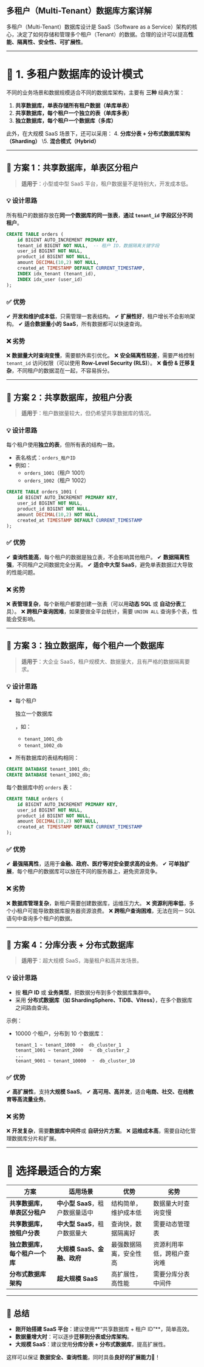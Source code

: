 ## **多租户（Multi-Tenant）数据库方案详解**

多租户（Multi-Tenant）数据库设计是 SaaS（Software as a Service）架构的核心，决定了如何存储和管理多个租户（Tenant）的数据。合理的设计可以提高**性能、隔离性、安全性、可扩展性**。

------

# **🌟 1. 多租户数据库的设计模式**

不同的业务场景和数据规模适合不同的数据库架构，主要有 **三种** 经典方案：

1. **共享数据库，单表存储所有租户数据（单库单表）**
2. **共享数据库，每个租户一个独立的表（单库多表）**
3. **独立数据库，每个租户一个数据库（多库）**

此外，在大规模 SaaS 场景下，还可以采用： 4. **分库分表 + 分布式数据库架构（Sharding）**
 \5. **混合模式（Hybrid）**

------

## **📌 方案 1：共享数据库，单表区分租户**

> **适用于**：小型或中型 SaaS 平台，租户数据量不是特别大，开发成本低。

### **💡 设计思路**

所有租户的数据存放在**同一个数据库的同一张表**，**通过 `tenant_id` 字段区分不同租户**。

```sql
CREATE TABLE orders (
    id BIGINT AUTO_INCREMENT PRIMARY KEY,
    tenant_id BIGINT NOT NULL,  -- 租户 ID，数据隔离关键字段
    user_id BIGINT NOT NULL,
    product_id BIGINT NOT NULL,
    amount DECIMAL(10,2) NOT NULL,
    created_at TIMESTAMP DEFAULT CURRENT_TIMESTAMP,
    INDEX idx_tenant (tenant_id),
    INDEX idx_user (user_id)
);
```

### **✅ 优势**

✔ **开发和维护成本低**，只需管理一套表结构。
 ✔ **扩展性好**，租户增长不会影响架构。
 ✔ **适合数据量小的 SaaS**，所有数据都可以快速查询。

### **❌ 劣势**

❌ **数据量大时查询变慢**，需要额外索引优化。
 ❌ **安全隔离性较差**，需要严格控制 `tenant_id` 访问权限（可以使用 **Row-Level Security (RLS)**）。
 ❌ **备份 & 迁移复杂**，不同租户的数据混在一起，不容易拆分。

------

## **📌 方案 2：共享数据库，按租户分表**

> **适用于**：租户数据量较大，但仍希望共享数据库的情况。

### **💡 设计思路**

每个租户使用**独立的表**，但所有表的结构一致。

- 表名格式：`orders_租户ID`
- 例如：
  - `orders_1001`（租户 1001）
  - `orders_1002`（租户 1002）

```sql
CREATE TABLE orders_1001 (
    id BIGINT AUTO_INCREMENT PRIMARY KEY,
    user_id BIGINT NOT NULL,
    product_id BIGINT NOT NULL,
    amount DECIMAL(10,2) NOT NULL,
    created_at TIMESTAMP DEFAULT CURRENT_TIMESTAMP
);
```

### **✅ 优势**

✔ **查询性能高**，每个租户的数据是独立表，不会影响其他租户。
 ✔ **数据隔离性强**，不同租户之间数据完全分离。
 ✔ **适合中大型 SaaS**，避免单表数据过大导致的性能问题。

### **❌ 劣势**

❌ **表管理复杂**，每个新租户都要创建一张表（可以用**动态 SQL** 或 **自动分表**工具）。
 ❌ **跨租户查询困难**，如果要做全平台统计，需要 `UNION ALL` 查询多个表，性能会受影响。

------

## **📌 方案 3：独立数据库，每个租户一个数据库**

> **适用于**：大企业 SaaS，租户规模大、数据量大，且有严格的数据隔离要求。

### **💡 设计思路**

- 每个租户

  独立一个数据库

  ，如：

  - `tenant_1001_db`
  - `tenant_1002_db`

- 所有数据库的表结构相同：

```sql
CREATE DATABASE tenant_1001_db;
CREATE DATABASE tenant_1002_db;
```

每个数据库中的 `orders` 表：

```sql
CREATE TABLE orders (
    id BIGINT AUTO_INCREMENT PRIMARY KEY,
    user_id BIGINT NOT NULL,
    product_id BIGINT NOT NULL,
    amount DECIMAL(10,2) NOT NULL,
    created_at TIMESTAMP DEFAULT CURRENT_TIMESTAMP
);
```

### **✅ 优势**

✔ **最强隔离性**，适用于**金融、政府、医疗等对安全要求高的业务**。
 ✔ **可单独扩展**，每个租户的数据库可以放在不同的服务器上，避免资源竞争。

### **❌ 劣势**

❌ **数据库管理复杂**，新租户需要创建数据库，运维压力大。
 ❌ **资源利用率低**，多个小租户可能导致数据库服务器资源浪费。
 ❌ **跨租户查询困难**，无法在同一 SQL 语句中查询多个租户的数据。

------

## **📌 方案 4：分库分表 + 分布式数据库**

> **适用于**：超大规模 SaaS，海量租户和高并发场景。

### **💡 设计思路**

- 按 **租户 ID** 或 **业务类型**，把数据分布到多个数据库集群中。
- 采用 **分布式数据库（如 ShardingSphere、TiDB、Vitess）**，在多个数据库之间路由查询。

示例：

- 10000 个租户，分布到 10 个数据库：

  ```
  tenant_1 ~ tenant_1000  ➝  db_cluster_1
  tenant_1001 ~ tenant_2000  ➝  db_cluster_2
  ...
  tenant_9001 ~ tenant_10000  ➝  db_cluster_10
  ```

### **✅ 优势**

✔ **高扩展性**，支持**大规模 SaaS**。
 ✔ **高可用、高并发**，适合**电商、社交、在线教育等高流量业务**。

### **❌ 劣势**

❌ **开发复杂**，需要**数据库中间件**或 **自研分片方案**。
 ❌ **运维成本高**，需要自动化管理数据库分片和扩展。

------

# **📌 选择最适合的方案**

| 方案                           | 适用场景                        | 优势                   | 劣势                       |
| ------------------------------ | ------------------------------- | ---------------------- | -------------------------- |
| **共享数据库，单表区分租户**   | **中小型 SaaS**，租户数据量适中 | 结构简单，维护成本低   | 数据量大时查询变慢         |
| **共享数据库，按租户分表**     | **中大型 SaaS**，租户数据量大   | 查询快，数据隔离好     | 需要动态管理表             |
| **独立数据库，每个租户一个库** | **大规模 SaaS、金融、政府**     | 最强数据隔离，安全性高 | 资源利用率低，跨租户查询难 |
| **分布式数据库架构**           | **超大规模 SaaS**               | 高扩展性，高性能       | 需要分库分表中间件         |

------

## **🚀 总结**

- **刚开始搭建 SaaS 平台**：建议使用**“共享数据库 + 租户 ID”**，简单高效。
- **数据量增大时**：可以逐步**迁移到分表或分库架构**。
- **大规模 SaaS**：建议使用**分库分表 + 分布式数据库**，提高扩展性。

这样可以保证 **数据安全、查询性能**，同时具备**良好的扩展能力**🚀！